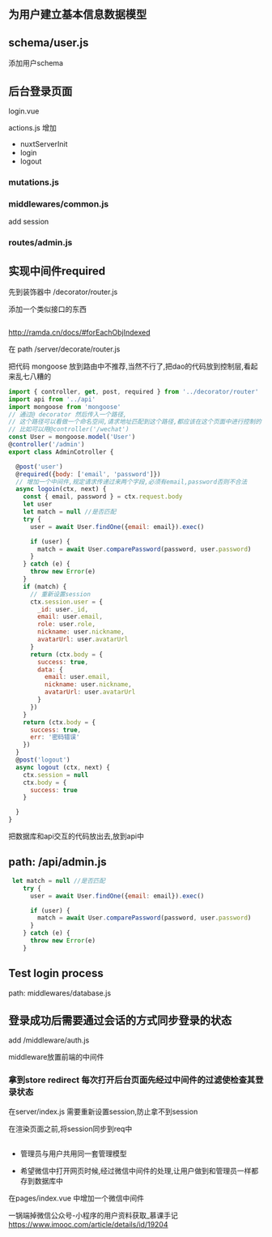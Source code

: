 ## 为用户建立基本信息数据模型

## schema/user.js

添加用户schema

## 后台登录页面


login.vue


actions.js
增加 
- nuxtServerInit
- login
- logout


### mutations.js

### middlewares/common.js

add session

### routes/admin.js


## 实现中间件required



先到装饰器中
/decorator/router.js

添加一个类似接口的东西
```js


```
http://ramda.cn/docs/#forEachObjIndexed

在
path /server/decorate/router.js


把代码 mongoose 放到路由中不推荐,当然不行了,把dao的代码放到控制层,看起来乱七八糟的

```js
import { controller, get, post, required } from '../decorator/router'
import api from '../api'
import mongoose from 'mongoose'
// 通过@ decorator 然后传入一个路径,
// 这个路径可以看做一个命名空间,请求地址匹配到这个路径,都应该在这个页面中进行控制的
// 比如可以用@controller('/wechat')
const User = mongoose.model('User')
@controller('/admin')
export class AdminCotroller {

  @post('user')
  @required({body: ['email', 'password']})
  // 增加一个中间件,规定请求传递过来两个字段,必须有email,password否则不合法
  async logoin(ctx, next) {
    const { email, password } = ctx.request.body
    let user
    let match = null //是否匹配
    try {
      user = await User.findOne({email: email}).exec()

      if (user) {
        match = await User.comparePassword(password, user.password)
      }
    } catch (e) {
      throw new Error(e)
    }
    if (match) {
      // 重新设置session
      ctx.session.user = {
        _id: user._id,
        email: user.email,
        role: user.role,
        nickname: user.nickname,
        avatarUrl: user.avatarUrl
      }
      return (ctx.body = {
        success: true,
        data: {
          email: user.email,
          nickname: user.nickname,
          avatarUrl: user.avatarUrl
        }
      })
    }
    return (ctx.body = {
      success: true,
      err: '密码错误'
    })
  }
  @post('logout')
  async logout (ctx, next) {
    ctx.session = null
    ctx.body = {
      success: true
    }

  }
}
```

把数据库和api交互的代码放出去,放到api中

## path: /api/admin.js

```js
 let match = null //是否匹配
    try {
      user = await User.findOne({email: email}).exec()

      if (user) {
        match = await User.comparePassword(password, user.password)
      }
    } catch (e) {
      throw new Error(e)
    }
```

## Test login process

path: middlewares/database.js


## 登录成功后需要通过会话的方式同步登录的状态


add /middleware/auth.js

middleware放置前端的中间件


### 拿到store redirect 每次打开后台页面先经过中间件的过滤使检查其登录状态

在server/index.js
需要重新设置session,防止拿不到session

在渲染页面之前,将session同步到req中

## 

* 管理员与用户共用同一套管理模型

* 希望微信中打开网页时候,经过微信中间件的处理,让用户做到和管理员一样都存到数据库中


在pages/index.vue 中增加一个微信中间件

一锅端掉微信公众号-小程序的用户资料获取_慕课手记  https://www.imooc.com/article/details/id/19204
